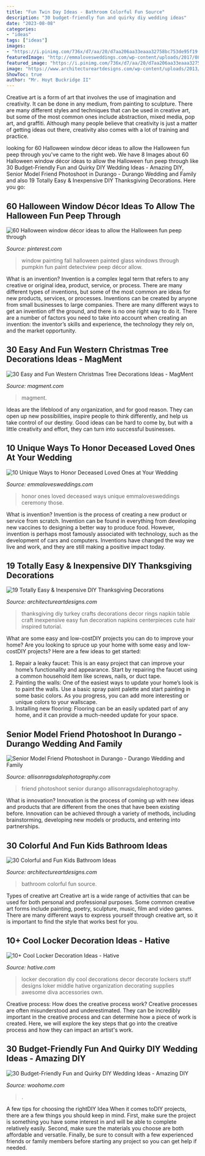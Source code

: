 ```yaml
---
title: "Fun Twin Day Ideas - Bathroom Colorful Fun Source"
description: "30 budget-friendly fun and quirky diy wedding ideas"
date: "2023-08-08"
categories:
- "ideas"
tags: ["ideas"]
images:
- "https://i.pinimg.com/736x/d7/aa/20/d7aa206aa33eaaa32758bc753de95f19.jpg"
featuredImage: "http://emmalovesweddings.com/wp-content/uploads/2017/08/wedding-ideas-to-honor-deceased-loved-ones.jpg"
featured_image: "https://i.pinimg.com/736x/d7/aa/20/d7aa206aa33eaaa32758bc753de95f19.jpg"
image: "https://www.architectureartdesigns.com/wp-content/uploads/2013/07/87-630x945.jpg"
ShowToc: true
author: "Mr. Hoyt Buckridge II"
---
```



Creative art is a form of art that involves the use of imagination and creativity. It can be done in any medium, from painting to sculpture. There are many different styles and techniques that can be used in creative art, but some of the most common ones include abstraction, mixed media, pop art, and graffiti. Although many people believe that creativity is just a matter of getting ideas out there, creativity also comes with a lot of training and practice.

	

		
looking for 60 Halloween window décor ideas to allow the Halloween fun peep through you've came to the right web. We have 8 Images about 60 Halloween window décor ideas to allow the Halloween fun peep through like 30 Budget-Friendly Fun and Quirky DIY Wedding Ideas - Amazing DIY, Senior Model Friend Photoshoot in Durango - Durango Wedding and Family and also 19 Totally Easy &amp; Inexpensive DIY Thanksgiving Decorations. Here you go:
		
    
## 60 Halloween Window Décor Ideas To Allow The Halloween Fun Peep Through

<img loading=lazy src="https://i.pinimg.com/736x/d7/aa/20/d7aa206aa33eaaa32758bc753de95f19.jpg" onerror="this.onerror=null;this.src='https://tse4.mm.bing.net/th?id=OIP.Bf1ampRv4hxy569mTa4PYAHaJ4&amp;pid=15.1';" alt="60 Halloween window décor ideas to allow the Halloween fun peep through">

_Source: pinterest.com_

>window painting fall halloween painted glass windows through pumpkin fun paint detectview peep décor allow. 

	

What is an invention?
Invention is a complex legal term that refers to any creative or original idea, product, service, or process. There are many different types of inventions, but some of the most common are ideas for new products, services, or processes. Inventions can be created by anyone from small businesses to large companies. There are many different ways to get an invention off the ground, and there is no one right way to do it. There are a number of factors you need to take into account when creating an invention: the inventor’s skills and experience, the technology they rely on, and the market opportunity.

    
## 30 Easy And Fun Western Christmas Tree Decorations Ideas - MagMent

<img loading=lazy src="http://magment.com/wp-content/uploads/2016/10/Western-Christmas-Tree-Beautiful.jpg" onerror="this.onerror=null;this.src='https://tse2.mm.bing.net/th?id=OIP.m_VQj9EdKEqlDMv_2SwDTAHaLG&amp;pid=15.1';" alt="30 Easy and Fun Western Christmas Tree Decorations Ideas - MagMent">

_Source: magment.com_

>magment. 

	

Ideas are the lifeblood of any organization, and for good reason. They can open up new possibilities, inspire people to think differently, and help us take control of our destiny. Good ideas can be hard to come by, but with a little creativity and effort, they can turn into successful businesses.

    
## 10 Unique Ways To Honor Deceased Loved Ones At Your Wedding

<img loading=lazy src="http://emmalovesweddings.com/wp-content/uploads/2017/08/wedding-ideas-to-honor-deceased-loved-ones.jpg" onerror="this.onerror=null;this.src='https://tse2.mm.bing.net/th?id=OIP.f0-6aXHbldf0KUoT2eV-CgHaLH&amp;pid=15.1';" alt="10 Unique Ways to Honor Deceased Loved Ones at Your Wedding">

_Source: emmalovesweddings.com_

>honor ones loved deceased ways unique emmalovesweddings ceremony those. 

	

What is invention?
Invention is the process of creating a new product or service from scratch. Invention can be found in everything from developing new vaccines to designing a better way to produce food. However, invention is perhaps most famously associated with technology, such as the development of cars and computers. Inventions have changed the way we live and work, and they are still making a positive impact today.

    
## 19 Totally Easy &amp; Inexpensive DIY Thanksgiving Decorations

<img loading=lazy src="https://www.architectureartdesigns.com/wp-content/uploads/2015/10/1825-630x859.jpg" onerror="this.onerror=null;this.src='https://tse1.mm.bing.net/th?id=OIP.-UjVvNFmfNs1u2Xzg6HYuwHaKG&amp;pid=15.1';" alt="19 Totally Easy &amp; Inexpensive DIY Thanksgiving Decorations">

_Source: architectureartdesigns.com_

>thanksgiving diy turkey crafts decorations decor rings napkin table craft inexpensive easy fun decoration napkins centerpieces cute hair inspired tutorial. 

	

What are some easy and low-costDIY projects you can do to improve your home?
Are you looking to spruce up your home with some easy and low-costDIY projects? Here are a few ideas to get started: 
1. Repair a leaky faucet: This is an easy project that can improve your home’s functionality and appearance. Start by repairing the faucet using a common household item like screws, nails, or duct tape. 
2. Painting the walls: One of the easiest ways to update your home’s look is to paint the walls. Use a basic spray paint palette and start painting in some basic colors. As you progress, you can add more interesting or unique colors to your wallscape. 
3. Installing new flooring: Flooring can be an easily updated part of any home, and it can provide a much-needed update for your space.

    
## Senior Model Friend Photoshoot In Durango - Durango Wedding And Family

<img loading=lazy src="https://allisonragsdalephotography.com/wp-content/uploads/2014/08/allisonragsdalephotography-9262-681x1024.jpg" onerror="this.onerror=null;this.src='https://tse2.mm.bing.net/th?id=OIP.hbQ0xhQ2-I5Tszk1rRyH6wHaLI&amp;pid=15.1';" alt="Senior Model Friend Photoshoot in Durango - Durango Wedding and Family">

_Source: allisonragsdalephotography.com_

>friend photoshoot senior durango allisonragsdalephotography. 

	

What is innovation?
Innovation is the process of coming up with new ideas and products that are different from the ones that have been existing before. Innovation can be achieved through a variety of methods, including brainstorming, developing new models or products, and entering into partnerships.

    
## 30 Colorful And Fun Kids Bathroom Ideas

<img loading=lazy src="https://www.architectureartdesigns.com/wp-content/uploads/2013/07/87-630x945.jpg" onerror="this.onerror=null;this.src='https://tse4.mm.bing.net/th?id=OIP.oPN0-6o7bp5EvN88LHu3jQHaLH&amp;pid=15.1';" alt="30 Colorful and Fun Kids Bathroom Ideas">

_Source: architectureartdesigns.com_

>bathroom colorful fun source. 

	

Types of creative art
Creative art is a wide range of activities that can be used for both personal and professional purposes. Some common creative art forms include painting, poetry, sculpture, music, film and video games. There are many different ways to express yourself through creative art, so it is important to find the style that works best for you.

    
## 10+ Cool Locker Decoration Ideas - Hative

<img loading=lazy src="https://hative.com/wp-content/uploads/2014/05/locker-decoration/2-locker-decor-for-girl.jpg" onerror="this.onerror=null;this.src='https://tse4.mm.bing.net/th?id=OIP.y81IGgNRDhvNE99_2COy3gHaNg&amp;pid=15.1';" alt="10+ Cool Locker Decoration Ideas - Hative">

_Source: hative.com_

>locker decoration diy cool decorations decor decorate lockers stuff designs loker middle hative organization decorating supplies awesome diva accessories own. 

	

Creative process: How does the creative process work?
Creative processes are often misunderstood and underestimated. They can be incredibly important in the creative process and can determine how a piece of work is created. Here, we will explore the key steps that go into the creative process and how they can impact an artist's work.

    
## 30 Budget-Friendly Fun And Quirky DIY Wedding Ideas - Amazing DIY

<img loading=lazy src="https://www.woohome.com/wp-content/uploads/2014/01/diy-wedding-ideas-10.jpg" onerror="this.onerror=null;this.src='https://tse1.mm.bing.net/th?id=OIP.3Beek2sbjcFI8XWQJtt-MAHaLH&amp;pid=15.1';" alt="30 Budget-Friendly Fun and Quirky DIY Wedding Ideas - Amazing DIY">

_Source: woohome.com_

>. 

	

A few tips for choosing the rightDIY Idea
When it comes toDIY projects, there are a few things you should keep in mind. First, make sure the project is something you have some interest in and will be able to complete relatively easily. Second, make sure the materials you choose are both affordable and versatile. Finally, be sure to consult with a few experienced friends or family members before starting any project so you can get help if needed.

